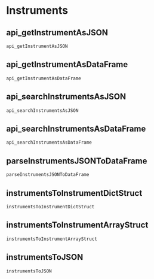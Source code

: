 # Instruments

## api_getInstrumentAsJSON
```@docs
api_getInstrumentAsJSON
```

## api_getInstrumentAsDataFrame
```@docs
api_getInstrumentAsDataFrame
```

## api_searchInstrumentsAsJSON
```@docs
api_searchInstrumentsAsJSON
```

## api_searchInstrumentsAsDataFrame
```@docs
api_searchInstrumentsAsDataFrame
```

## parseInstrumentsJSONToDataFrame
```@docs
parseInstrumentsJSONToDataFrame
```

## instrumentsToInstrumentDictStruct
```@docs
instrumentsToInstrumentDictStruct
```

## instrumentsToInstrumentArrayStruct
```@docs
instrumentsToInstrumentArrayStruct
```

## instrumentsToJSON
```@docs
instrumentsToJSON
```
